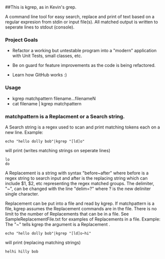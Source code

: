 ##This is kgrep, as in Kevin's grep.

A command line tool for easy search, replace and print of text based on a regular expresion from stdin or input file(s). All matched output is written to seperate lines to stdout (console).

### Project Goals
* Refactor a working but untestable program into a "modern" application with Unit Tests, small classes, etc.
* Be on guard for feature improvements as the code is being refactored. 

* Learn how GitHub works :)

### Usage

* kgrep matchpattern filename...filenameN
* cat filename | kgrep matchpattern

### matchpattern is a Replacment or a Search string. 


A Search string is a regex used to scan and print matching tokens each on a new line. Example: 

    echo "hello dolly bob"|kgrep "[ld]o" 
   will print (writes matching strings on seperate lines)

    lo
    do

A Replacement is a string with syntax "before~after" where before is a regex string to search input and after is the replacing string which can include $1, $2, etc representing the regex matched groups. The delimiter, "~", can be changed with the line "delim=?" where ? is the new deliniter single character.

Replacement can be put into a file and read by kgrep. If matchpattern is a file, kgrep assumes the Replacement commands are in the file. There is no limit to the number of Replacements that can be in a file. See SampleReplacementFile.txt for examples of Replacements in a file. Example: The "~" tells kgrep the argument is a Replacement .
   
    echo "hello dolly bob"|kgrep "[ld]o~hi"

will print (replacing matching strings)

    helhi hilly bob    








